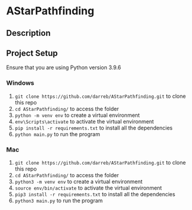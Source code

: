 # AStarPathfinding
## Description
## Project Setup
Ensure that you are using Python version 3.9.6
### Windows
1. `git clone https://github.com/darreb/AStarPathfinding.git` to clone this repo
2. `cd AStarPathfinding/` to access the folder
3. `python -m venv env` to create a virtual environment
4. `env\Scripts\activate` to activate the virtual environment
5. `pip install -r requirements.txt` to install all the dependencies
6. `python main.py` to run the program
### Mac
1. `git clone https://github.com/darreb/AStarPathfinding.git` to clone this repo
2. `cd AStarPathfinding/` to access the folder
3. `python3 -m venv env` to create a virtual environment
4. `source env/bin/activate` to activate the virtual environment
5. `pip3 install -r requirements.txt` to install all the dependencies
6. `python3 main.py` to run the program
